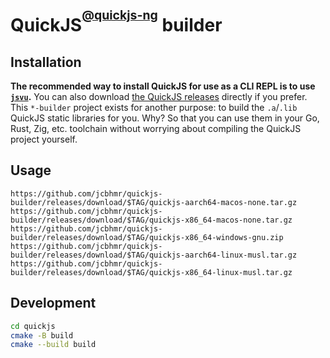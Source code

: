 # QuickJS<sup><sup>[@quickjs-ng](https://github.com/quickjs-ng)</sup></sup> builder

## Installation

**The recommended way to install QuickJS for use as a CLI REPL is to use [`jsvu`](https://github.com/GoogleChromeLabs/jsvu).** You can also download [the QuickJS releases](https://github.com/quickjs-ng/quickjs/releases) directly if you prefer. This `*-builder` project exists for another purpose: to build the `.a`/`.lib` QuickJS static libraries for you. Why? So that you can use them in your Go, Rust, Zig, etc. toolchain without worrying about compiling the QuickJS project yourself.

## Usage

```
https://github.com/jcbhmr/quickjs-builder/releases/download/$TAG/quickjs-aarch64-macos-none.tar.gz
https://github.com/jcbhmr/quickjs-builder/releases/download/$TAG/quickjs-x86_64-macos-none.tar.gz
https://github.com/jcbhmr/quickjs-builder/releases/download/$TAG/quickjs-x86_64-windows-gnu.zip
https://github.com/jcbhmr/quickjs-builder/releases/download/$TAG/quickjs-aarch64-linux-musl.tar.gz
https://github.com/jcbhmr/quickjs-builder/releases/download/$TAG/quickjs-x86_64-linux-musl.tar.gz
```

## Development

```sh
cd quickjs
cmake -B build
cmake --build build
```
